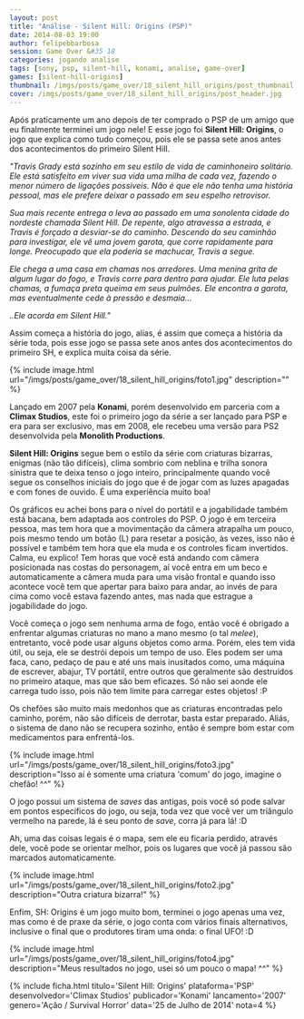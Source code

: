 ```yaml
---
layout: post
title: "Análise - Silent Hill: Origins (PSP)"
date: 2014-08-03 19:00
author: felipebbarbosa
session: Game Over &#35 18
categories: jogando analise
tags: [sony, psp, silent-hill, konami, analise, game-over]
games: [silent-hill-origins]
thumbnail: /imgs/posts/game_over/18_silent_hill_origins/post_thumbnail.jpg
cover: /imgs/posts/game_over/18_silent_hill_origins/post_header.jpg
---
```


Após praticamente um ano depois de ter comprado o PSP de um amigo que eu finalmente terminei um jogo nele! E esse jogo foi **Silent Hill: Origins**, o jogo que explica como tudo começou, pois ele se passa sete anos antes dos acontecimentos do primeiro Silent Hill.

<!--more-->

_"Travis Grady está sozinho em seu estilo de vida de caminhoneiro solitário. Ele está satisfeito em viver sua vida uma milha de cada vez, fazendo o menor número de ligações possíveis. Não é que ele não tenha uma história pessoal, mas ele prefere deixar o passado em seu espelho retrovisor._

_Sua mais recente entrega o leva ao passado em uma sonolenta cidade do nordeste chamada Silent Hill. De repente, algo atravessa a estrada, e Travis é forçado a desviar-se do caminho. Descendo do seu caminhão para investigar, ele vê uma jovem garota, que corre rapidamente para longe. Preocupado que ela poderia se machucar, Travis a segue._

_Ele chega a uma casa em chamas nos arredores. Uma menina grita de algum lugar do fogo, e Travis corre para dentro para ajudar. Ele luta pelas chamas, a fumaça preta queima em seus pulmões. Ele encontra a garota, mas eventualmente cede à pressão e desmaia..._

_..Ele acorda em Silent Hill."_

Assim começa a história do jogo, alías, é assim que começa a história da série toda, pois esse jogo se passa sete anos antes dos acontecimentos do primeiro SH, e explica muita coisa da série.

{% include image.html url="/imgs/posts/game_over/18_silent_hill_origins/foto1.jpg" description="" %}

Lançado em 2007 pela **Konami**, porém desenvolvido em parceria com a **Climax Studios**, este foi o primeiro jogo da série a ser lançado para PSP e era para ser exclusivo, mas em 2008, ele recebeu uma versão para PS2 desenvolvida pela **Monolith Productions**.

**Silent Hill: Origins** segue bem o estilo da série com criaturas bizarras, enigmas (não tão difíceis), clima sombrio com neblina e trilha sonora sinistra que te deixa tenso o jogo inteiro, principalmente quando você segue os conselhos iniciais do jogo que é de jogar com as luzes apagadas e com fones de ouvido. É uma experiência muito boa!

Os gráficos eu achei bons para o nível do portátil e a jogabilidade também está bacana, bem adaptada aos controles do PSP. O jogo é em terceira pessoa, mas tem hora que a movimentação da câmera atrapalha um pouco, pois mesmo tendo um botão (L) para resetar a posição, às vezes, isso não é possível e também tem hora que ela muda e os controles ficam invertidos. Calma, eu explico! Tem horas que você está andando com câmera posicionada nas costas do personagem, aí você entra em um beco e automaticamente a câmera muda para uma visão frontal e quando isso acontece você tem que apertar para baixo para andar, ao invés de para cima como você estava fazendo antes, mas nada que estrague a jogabilidade do jogo.

Você começa o jogo sem nenhuma arma de fogo, então você é obrigado a enfrentar algumas criaturas no mano a mano mesmo (o tal _melee_), entretanto, você pode usar alguns objetos como arma. Porém, eles tem vida útil, ou seja, ele se destrói depois um tempo de uso. Eles podem ser uma faca, cano, pedaço de pau e até uns mais inusitados como, uma máquina de escrever, abajur, TV portátil, entre outros que geralmente são destruídos no primeiro ataque, mas que são bem eficazes. Só não sei aonde ele carrega tudo isso, pois não tem limite para carregar estes objetos! :P

Os chefões são muito mais medonhos que as criaturas encontradas pelo caminho, porém, não são difíceis de derrotar, basta estar preparado. Aliás, o sistema de dano não se recupera sozinho, então é sempre bom estar com medicamentos para enfrentá-los.

{% include image.html url="/imgs/posts/game_over/18_silent_hill_origins/foto3.jpg" description="Isso aí é somente uma criatura 'comum' do jogo, imagine o chefão! ^^" %}

O jogo possui um sistema de _saves_ das antigas, pois você só pode salvar em pontos específicos do jogo, ou seja, toda vez que você ver um triângulo vermelho na parede, lá é seu ponto de _save_, corra já para lá! :D

Ah, uma das coisas legais é o mapa, sem ele eu ficaria perdido, através dele, você pode se orientar melhor, pois os lugares que você já passou são marcados automaticamente.

{% include image.html url="/imgs/posts/game_over/18_silent_hill_origins/foto2.jpg" description="Outra criatura bizarra!" %}

Enfim, SH: Origins é um jogo muito bom, terminei o jogo apenas uma vez, mas como é de praxe da série, o jogo conta com vários finais alternativos, inclusive o final que o produtores tiram uma onda: o final UFO! :D

{% include image.html url="/imgs/posts/game_over/18_silent_hill_origins/foto4.jpg" description="Meus resultados no jogo, usei só um pouco o mapa! ^^" %}

{% include ficha.html
  titulo='Silent Hill: Origins'
  plataforma='PSP'
  desenvolvedor='Climax Studios'
  publicador='Konami'
  lancamento='2007'
  genero='Ação / Survival Horror'
  data='25 de Julho de 2014'
  nota=4 %}
